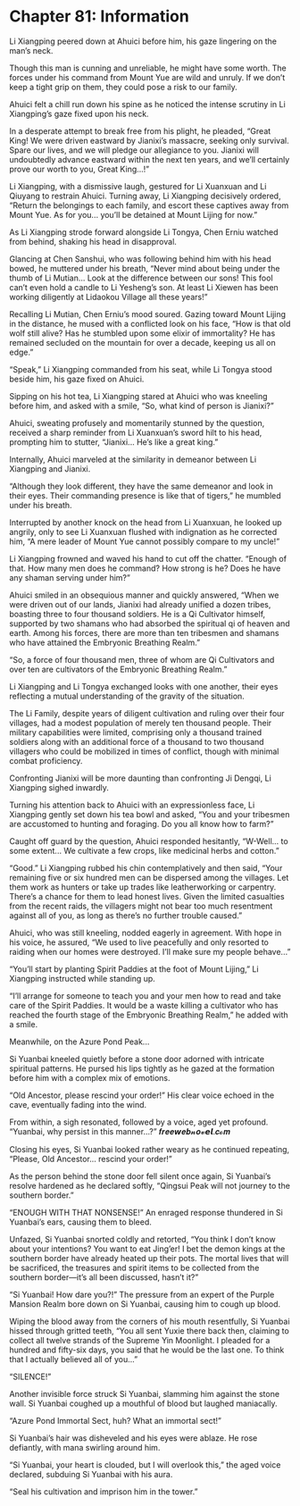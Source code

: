 # Chapter 81: Information

Li Xiangping peered down at Ahuici before him, his gaze lingering on the man’s neck.

Though this man is cunning and unreliable, he might have some worth. The forces under his command from Mount Yue are wild and unruly. If we don’t keep a tight grip on them, they could pose a risk to our family.

Ahuici felt a chill run down his spine as he noticed the intense scrutiny in Li Xiangping’s gaze fixed upon his neck.

In a desperate attempt to break free from his plight, he pleaded, “Great King! We were driven eastward by Jianixi’s massacre, seeking only survival. Spare our lives, and we will pledge our allegiance to you. Jianixi will undoubtedly advance eastward within the next ten years, and we’ll certainly prove our worth to you, Great King...!”

Li Xiangping, with a dismissive laugh, gestured for Li Xuanxuan and Li Qiuyang to restrain Ahuici. Turning away, Li Xiangping decisively ordered, “Return the belongings to each family, and escort these captives away from Mount Yue. As for you... you’ll be detained at Mount Lijing for now.”

As Li Xiangping strode forward alongside Li Tongya, Chen Erniu watched from behind, shaking his head in disapproval.

Glancing at Chen Sanshui, who was following behind him with his head bowed, he muttered under his breath, “Never mind about being under the thumb of Li Mutian... Look at the difference between our sons! This fool can’t even hold a candle to Li Yesheng’s son. At least Li Xiewen has been working diligently at Lidaokou Village all these years!”

Recalling Li Mutian, Chen Erniu’s mood soured. Gazing toward Mount Lijing in the distance, he mused with a conflicted look on his face, “How is that old wolf still alive? Has he stumbled upon some elixir of immortality? He has remained secluded on the mountain for over a decade, keeping us all on edge.”

“Speak,” Li Xiangping commanded from his seat, while Li Tongya stood beside him, his gaze fixed on Ahuici.

Sipping on his hot tea, Li Xiangping stared at Ahuici who was kneeling before him, and asked with a smile, “So, what kind of person is Jianixi?”

Ahuici, sweating profusely and momentarily stunned by the question, received a sharp reminder from Li Xuanxuan’s sword hilt to his head, prompting him to stutter, “Jianixi... He’s like a great king.”

Internally, Ahuici marveled at the similarity in demeanor between Li Xiangping and Jianixi.

“Although they look different, they have the same demeanor and look in their eyes. Their commanding presence is like that of tigers,” he mumbled under his breath.

Interrupted by another knock on the head from Li Xuanxuan, he looked up angrily, only to see Li Xuanxuan flushed with indignation as he corrected him, “A mere leader of Mount Yue cannot possibly compare to my uncle!”

Li Xiangping frowned and waved his hand to cut off the chatter. “Enough of that. How many men does he command? How strong is he? Does he have any shaman serving under him?”

Ahuici smiled in an obsequious manner and quickly answered, “When we were driven out of our lands, Jianixi had already unified a dozen tribes, boasting three to four thousand soldiers. He is a Qi Cultivator himself, supported by two shamans who had absorbed the spiritual qi of heaven and earth. Among his forces, there are more than ten tribesmen and shamans who have attained the Embryonic Breathing Realm.”

“So, a force of four thousand men, three of whom are Qi Cultivators and over ten are cultivators of the Embryonic Breathing Realm.”

Li Xiangping and Li Tongya exchanged looks with one another, their eyes reflecting a mutual understanding of the gravity of the situation.

The Li Family, despite years of diligent cultivation and ruling over their four villages, had a modest population of merely ten thousand people. Their military capabilities were limited, comprising only a thousand trained soldiers along with an additional force of a thousand to two thousand villagers who could be mobilized in times of conflict, though with minimal combat proficiency.

Confronting Jianixi will be more daunting than confronting Ji Dengqi, Li Xiangping sighed inwardly.

Turning his attention back to Ahuici with an expressionless face, Li Xiangping gently set down his tea bowl and asked, “You and your tribesmen are accustomed to hunting and foraging. Do you all know how to farm?”

Caught off guard by the question, Ahuici responded hesitantly, “W-Well... to some extent... We cultivate a few crops, like medicinal herbs and cotton.”

“Good.” Li Xiangping rubbed his chin contemplatively and then said, “Your remaining five or six hundred men can be dispersed among the villages. Let them work as hunters or take up trades like leatherworking or carpentry. There’s a chance for them to lead honest lives. Given the limited casualties from the recent raids, the villagers might not bear too much resentment against all of you, as long as there’s no further trouble caused.”

Ahuici, who was still kneeling, nodded eagerly in agreement. With hope in his voice, he assured, “We used to live peacefully and only resorted to raiding when our homes were destroyed. I’ll make sure my people behave...”

“You’ll start by planting Spirit Paddies at the foot of Mount Lijing,” Li Xiangping instructed while standing up.

“I’ll arrange for someone to teach you and your men how to read and take care of the Spirit Paddies. It would be a waste killing a cultivator who has reached the fourth stage of the Embryonic Breathing Realm,” he added with a smile.

Meanwhile, on the Azure Pond Peak...

Si Yuanbai kneeled quietly before a stone door adorned with intricate spiritual patterns. He pursed his lips tightly as he gazed at the formation before him with a complex mix of emotions.

“Old Ancestor, please rescind your order!” His clear voice echoed in the cave, eventually fading into the wind.

From within, a sigh resonated, followed by a voice, aged yet profound. “Yuanbai, why persist in this manner...?”
𝒇𝒓𝒆𝒆𝙬𝒆𝒃𝓷𝒐𝓿𝙚𝙡.𝒄𝓸𝒎

Closing his eyes, Si Yuanbai looked rather weary as he continued repeating, “Please, Old Ancestor... rescind your order!”

As the person behind the stone door fell silent once again, Si Yuanbai’s resolve hardened as he declared softly, “Qingsui Peak will not journey to the southern border.”

“ENOUGH WITH THAT NONSENSE!” An enraged response thundered in Si Yuanbai’s ears, causing them to bleed.

Unfazed, Si Yuanbai snorted coldly and retorted, “You think I don’t know about your intentions? You want to eat Jing’er! I bet the demon kings at the southern border have already heated up their pots. The mortal lives that will be sacrificed, the treasures and spirit items to be collected from the southern border—it’s all been discussed, hasn’t it?”

“Si Yuanbai! How dare you?!” The pressure from an expert of the Purple Mansion Realm bore down on Si Yuanbai, causing him to cough up blood.

Wiping the blood away from the corners of his mouth resentfully, Si Yuanbai hissed through gritted teeth, “You all sent Yuxie there back then, claiming to collect all twelve strands of the Supreme Yin Moonlight. I pleaded for a hundred and fifty-six days, you said that he would be the last one. To think that I actually believed all of you...”

“SILENCE!”

Another invisible force struck Si Yuanbai, slamming him against the stone wall. Si Yuanbai coughed up a mouthful of blood but laughed maniacally.

“Azure Pond Immortal Sect, huh? What an immortal sect!”

Si Yuanbai’s hair was disheveled and his eyes were ablaze. He rose defiantly, with mana swirling around him.

“Si Yuanbai, your heart is clouded, but I will overlook this,” the aged voice declared, subduing Si Yuanbai with his aura.

“Seal his cultivation and imprison him in the tower.”
